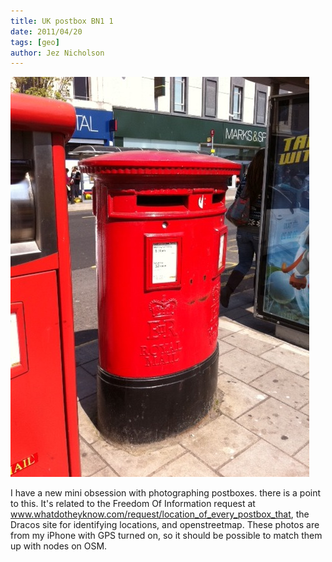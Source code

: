 ```yaml
---
title: UK postbox BN1 1
date: 2011/04/20
tags: [geo]
author: Jez Nicholson
---
```

<p><div class='p_embed p_image_embed'>
<a href="/media/getfile/files.posterous.com/jnicho02/GCWrUiGELDU6yghBwgDE3MNMao2a8xm35fk8Ps3bstmOt39AeAF9a4h4XoFF/photo.jpg"><img alt="Photo" height="640" src="/media/getfile/files.posterous.com/jnicho02/JIOHJZsQHaEai651zSCLz8GaIPjRiXvb7aDKWzIqw2E6ovaxmmnSNlWwmQxv/photo.jpg.scaled.500.jpg" width="478" /></a>
</div>
</p>

I have a new mini obsession with photographing postboxes. there is a point to this. It's related to the Freedom Of Information request at <a href="http://www.whatdotheyknow.com/request/location_of_every_postbox_that">www.whatdotheyknow.com/request/location_of_every_postbox_that</a>, the Dracos site for identifying locations, and openstreetmap. These photos are from my iPhone with GPS turned on, so it should be possible to match them up with nodes on OSM.
